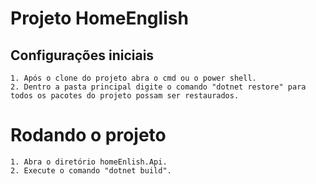 # Projeto HomeEnglish

## Configurações iniciais
    1. Após o clone do projeto abra o cmd ou o power shell.
    2. Dentro a pasta principal digite o comando "dotnet restore" para todos os pacotes do projeto possam ser restaurados.

# Rodando o projeto
    1. Abra o diretório homeEnlish.Api.
    2. Execute o comando "dotnet build".
